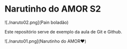 # Narutinho do AMOR S2

![./naruto02.png](Pain boladão)

Este repositório serve de exemplo da aula de Git e Github.

![./naruto01.png](Narutinho do AMOR❤️)
